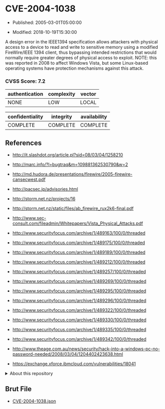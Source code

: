 # CVE-2004-1038

- Published: 2005-03-01T05:00:00

- Modified: 2018-10-19T15:30:00

A design error in the IEEE1394 specification allows attackers with physical access to a device to read and write to sensitive memory using a modified FireWire/IEEE 1394 client, thus bypassing intended restrictions that would normally require greater degrees of physical access to exploit.  NOTE: this was reported in 2008 to affect Windows Vista, but some Linux-based operating systems have protection mechanisms against this attack.

### CVSS Score: **7.2**

| authentication | complexity | vector |
| --- | --- | --- |
| NONE | LOW | LOCAL |

| confidentiality | integrity | availability |
| --- | --- | --- |
| COMPLETE | COMPLETE | COMPLETE |

## References

* http://it.slashdot.org/article.pl?sid=08/03/04/1258210

* http://marc.info/?l=bugtraq&m=109881362530790&w=2

* http://md.hudora.de/presentations/firewire/2005-firewire-cansecwest.pdf

* http://pacsec.jp/advisories.html

* http://storm.net.nz/projects/16

* http://storm.net.nz/static/files/ab_firewire_rux2k6-final.pdf

* http://www.sec-consult.com/fileadmin/Whitepapers/Vista_Physical_Attacks.pdf

* http://www.securityfocus.com/archive/1/489163/100/0/threaded

* http://www.securityfocus.com/archive/1/489175/100/0/threaded

* http://www.securityfocus.com/archive/1/489189/100/0/threaded

* http://www.securityfocus.com/archive/1/489212/100/0/threaded

* http://www.securityfocus.com/archive/1/489257/100/0/threaded

* http://www.securityfocus.com/archive/1/489269/100/0/threaded

* http://www.securityfocus.com/archive/1/489295/100/0/threaded

* http://www.securityfocus.com/archive/1/489296/100/0/threaded

* http://www.securityfocus.com/archive/1/489322/100/0/threaded

* http://www.securityfocus.com/archive/1/489330/100/0/threaded

* http://www.securityfocus.com/archive/1/489335/100/0/threaded

* http://www.securityfocus.com/archive/1/489342/100/0/threaded

* http://www.theage.com.au/news/security/hack-into-a-windows-pc-no-password-needed/2008/03/04/1204402423638.html

* https://exchange.xforce.ibmcloud.com/vulnerabilities/18041

<details>
<summary>About this repository</summary> 

  This repository is part of the project [Live Hack CVE](https://github.com/Live-Hack-CVE). Main website can be found [www.live-hack.org](https://www.live-hack.org) 
  
  Made by [Sn0wAlice](https://github.com/Sn0wAlice) for the people that care about security and need to have a feed of the latest CVEs. Hope you enjoy it, don't forget to star the repo and follow me on [Twitter](https://twitter.com/Sn0wAlice) and [Github](https://github.com/Sn0wAlice). And that is my [personnal website](https://www.alice-snow.me/)

  - [Home Page](https://github.com/Live-Hack-CVE)
  - [Framework](https://github.com/Live-Hack-CVE/cve-framework)
  - [CVE database](https://github.com/Live-Hack-CVE/full_database)
  - [Changelog](https://github.com/Live-Hack-CVE/Changelog)
</details>

## Brut File

* [CVE-2004-1038.json](https://raw.githubusercontent.com/Live-Hack-CVE/full_database/main/cves/2004/CVE-2004-1038.json)

